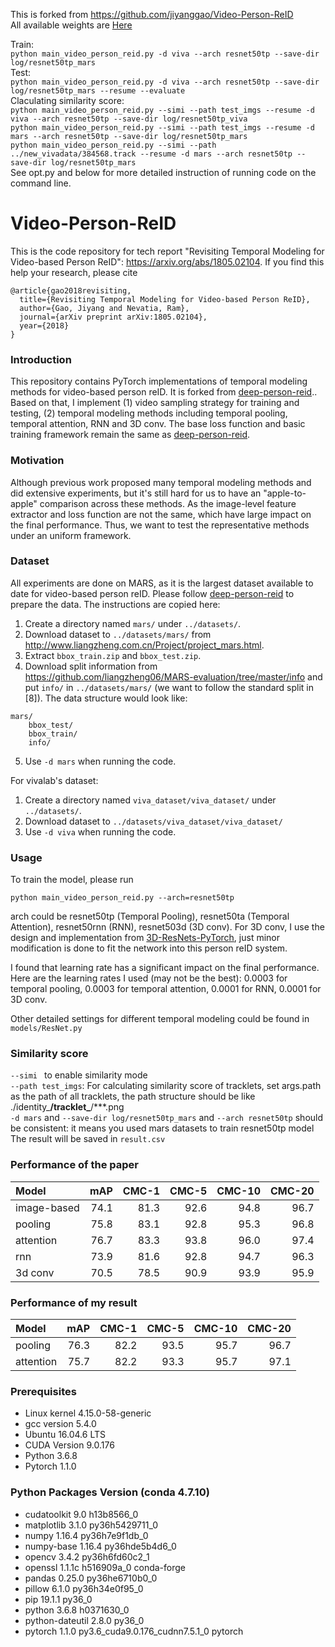 This is forked from https://github.com/jiyanggao/Video-Person-ReID  
All available weights are [Here](https://drive.google.com/open?id=1kQxbbsMX5OJnNDl9sBQNrIjRkFbnc_5c)

Train:  
`python main_video_person_reid.py -d viva --arch resnet50tp --save-dir log/resnet50tp_mars`  
Test:  
`python main_video_person_reid.py -d viva --arch resnet50tp --save-dir log/resnet50tp_mars --resume --evaluate`  
Claculating similarity score:  
`python main_video_person_reid.py --simi --path test_imgs --resume -d viva --arch resnet50tp --save-dir log/resnet50tp_viva`  
`python main_video_person_reid.py --simi --path test_imgs --resume -d mars --arch resnet50tp --save-dir log/resnet50tp_mars`  
`python main_video_person_reid.py --simi --path ../new_vivadata/384568.track --resume -d mars --arch resnet50tp --save-dir log/resnet50tp_mars`   
See opt.py and below for more detailed instruction of running code on the command line.  

# Video-Person-ReID

This is the code repository for tech report "Revisiting Temporal Modeling for Video-based Person ReID": https://arxiv.org/abs/1805.02104.
If you find this help your research, please cite

    @article{gao2018revisiting,
      title={Revisiting Temporal Modeling for Video-based Person ReID},
      author={Gao, Jiyang and Nevatia, Ram},
      journal={arXiv preprint arXiv:1805.02104},
      year={2018}
    }

### Introduction
This repository contains PyTorch implementations of temporal modeling methods for video-based person reID. It is forked from [deep-person-reid](https://github.com/KaiyangZhou/deep-person-reid).. Based on that, I implement (1) video sampling strategy for training and testing, (2) temporal modeling methods including temporal pooling, temporal attention, RNN and 3D conv. The base loss function and basic training framework remain the same as [deep-person-reid](https://github.com/KaiyangZhou/deep-person-reid).

### Motivation
Although previous work proposed many temporal modeling methods and did extensive experiments, but it's still hard for us to have an "apple-to-apple" comparison across these methods. As the image-level feature extractor and loss function are not the same, which have large impact on the final performance. Thus, we want to test the representative methods under an uniform framework.

### Dataset
All experiments are done on MARS, as it is the largest dataset available to date for video-based person reID. Please follow [deep-person-reid](https://github.com/KaiyangZhou/deep-person-reid) to prepare the data. The instructions are copied here: 

1. Create a directory named `mars/` under `../datasets/`.
2. Download dataset to `../datasets/mars/` from http://www.liangzheng.com.cn/Project/project_mars.html.
3. Extract `bbox_train.zip` and `bbox_test.zip`.
4. Download split information from https://github.com/liangzheng06/MARS-evaluation/tree/master/info and put `info/` in `../datasets/mars/` (we want to follow the standard split in [8]). The data structure would look like:
```
mars/
    bbox_test/
    bbox_train/
    info/
```
5. Use `-d mars` when running the code.

For vivalab's dataset:
1. Create a directory named `viva_dataset/viva_dataset/` under `../datasets/`.
2. Download dataset to `../datasets/viva_dataset/viva_dataset/` 
3. Use `-d viva` when running the code.

### Usage
To train the model, please run

    python main_video_person_reid.py --arch=resnet50tp
arch could be resnet50tp (Temporal Pooling), resnet50ta (Temporal Attention), resnet50rnn (RNN), resnet503d (3D conv). For 3D conv, I use the design and implementation from [3D-ResNets-PyTorch](https://github.com/kenshohara/3D-ResNets-PyTorch), just minor modification is done to fit the network into this person reID system.

I found that learning rate has a significant impact on the final performance. Here are the learning rates I used (may not be the best): 0.0003 for temporal pooling, 0.0003 for temporal attention, 0.0001 for RNN, 0.0001 for 3D conv.

Other detailed settings for different temporal modeling could be found in `models/ResNet.py`

### Similarity score
`--simi ` to enable similarity mode  
`--path test_imgs`: For calculating similarity score of tracklets, set args.path as the path of all tracklets, the path structure should be like ./identity_**/tracklet_**/***.png  
`-d mars` and `--save-dir log/resnet50tp_mars` and `--arch resnet50tp` should be consistent: it means you used mars datasets to train resnet50tp model  
The result will be saved in `result.csv`

### Performance of the paper

| Model            | mAP |CMC-1 | CMC-5 | CMC-10 | CMC-20 |
| :--------------- | ----------: | ----------: | ----------: | ----------: | ----------: | 
| image-based      |   74.1  | 81.3 | 92.6 | 94.8 | 96.7 |
| pooling    |   75.8  | 83.1 | 92.8 | 95.3 | 96.8   |
| attention    |  76.7 | 83.3 | 93.8 | 96.0 | 97.4 |
| rnn    |   73.9 | 81.6 | 92.8 | 94.7 | 96.3 |
| 3d conv    |  70.5 | 78.5 | 90.9 | 93.9 | 95.9 |

### Performance of my result

| Model            | mAP |CMC-1 | CMC-5 | CMC-10 | CMC-20 |
| :--------------- | ----------: | ----------: | ----------: | ----------: | ----------: | 
| pooling    |   76.3  | 82.2 | 93.5 | 95.7 | 96.7   |
| attention    |  75.7 | 82.2 | 93.3 | 95.7 | 97.1 |

### Prerequisites
* Linux kernel 4.15.0-58-generic
* gcc version 5.4.0
* Ubuntu 16.04.6 LTS
* CUDA Version 9.0.176
* Python 3.6.8
* Pytorch 1.1.0

### Python Packages Version (conda 4.7.10)
* cudatoolkit               9.0                  h13b8566_0  
* matplotlib                3.1.0            py36h5429711_0  
* numpy                     1.16.4           py36h7e9f1db_0  
* numpy-base                1.16.4           py36hde5b4d6_0  
* opencv                    3.4.2            py36h6fd60c2_1  
* openssl                   1.1.1c               h516909a_0    conda-forge
* pandas                    0.25.0           py36he6710b0_0  
* pillow                    6.1.0            py36h34e0f95_0  
* pip                       19.1.1                   py36_0  
* python                    3.6.8                h0371630_0  
* python-dateutil           2.8.0                    py36_0  
* pytorch                   1.1.0           py3.6_cuda9.0.176_cudnn7.5.1_0    pytorch